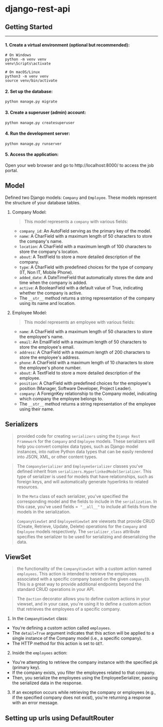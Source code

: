 # django-rest-api
## Getting Started
---
#### 1. Create a virtual environment (optional but recommended):
```
# On Windows
python -m venv venv
venv\Scripts\activate

# On macOS/Linux
python3 -m venv venv
source venv/bin/activate
```
#### 2. Set up the database:
```
python manage.py migrate
```
#### 3. Create a superuser (admin) account:
```
python manage.py createsuperuser
```
#### 4. Run the development server:
```
python manage.py runserver
```
#### 5. Access the application:
Open your web browser and go to http://localhost:8000/ to access the job portal.

## Model
Defined two Django models: `Company` and `Employee`. These models represent the structure of your database tables.

1. Company Model:
   >  This model represents a `company` with various fields:

      * `company_id`: An AutoField serving as the primary key of the model.
      * `name`: A CharField with a maximum length of 50 characters to store the company's name.
      * `location`: A CharField with a maximum length of 100 characters to store the company's location.
      * `about`: A TextField to store a more detailed description of the company.
      * `type`: A CharField with predefined choices for the type of company (IT, Non IT, Mobile Phone).
      * `added_date`: A DateTimeField that automatically stores the date and time when the company is added.
      * `active`: A BooleanField with a default value of True, indicating whether the company is active.
      * The `__str__` method returns a string representation of the company using its name and location.

2. Employee Model:
    > This model represents an employee with various fields:

    * `name`: A CharField with a maximum length of 50 characters to store the employee's name.
    * `email`: An EmailField with a maximum length of 50 characters to store the employee's email.
    * `address`: A CharField with a maximum length of 200 characters to store the employee's address.
    * `phone`: A CharField with a maximum length of 10 characters to store the employee's phone number.
    * `about`: A TextField to store a more detailed description of the employee.
    * `position`: A CharField with predefined choices for the employee's position (Manager, Software Developer, Project Leader).
    * `company`: A ForeignKey relationship to the Company model, indicating which company the employee belongs to.
    * The `__str__` method returns a string representation of the employee using their name.
## Serializers
   > provided code for creating `serializers` using the `Django Rest Framework` for the `Company` and `Employee` models. These serializers will help you convert complex data types, such as Django model instances, into native Python data types that can be easily rendered into JSON, XML, or other content types.
  
  > The `CompanySerializer` and `EmployeeSerializer` classes you've defined inherit from `serializers.HyperlinkedModelSerializer`. This type of serializer is used for models that have relationships, such as foreign keys, and will automatically generate hyperlinks to related resources.

> In the `Meta` class of each serializer, you've specified the corresponding model and the fields to include in the `serialization`. In this case, you've used fields =` "__all__"` to include all fields from the models in the serialization.

>  `CompanyViewSet` and `EmployeeViewSet` are viewsets that provide CRUD (Create, Retrieve, Update, Delete) operations for the `Company` and `Employee` models respectively. The `serializer_class` attribute specifies the serializer to be used for serializing and deserializing the data.

## ViewSet
   > the functionality of the `CompanyViewSet` with a custom action named `employees`. This action is intended to retrieve the employees associated with a specific 
    company based on the given `companyID`. This is a great way to provide additional endpoints beyond the standard CRUD operations in your API.

   > The `@action` decorator allows you to define custom actions in your viewset, and in your case, you're using it to define a custom action that retrieves the employees of a specific company.

 1. In the `CompanyViewSet` class:
- You're defining a custom action called `employees`.
- The `detail=True` argument indicates that this action will be applied to a single instance of the Company model (i.e., a specific company).
- The HTTP method for this action is set to `GET`.
  
2. Inside the `employees` action:
- You're attempting to retrieve the company instance with the specified pk (primary key).
- If the company exists, you filter the employees related to that company.
- Then, you serialize the employees using the EmployeeSerializer, passing the serialized data in the response.

3. If an exception occurs while retrieving the company or employees (e.g., if the specified company does not exist), you're returning a response with an error message.

##  Setting up urls using DefaultRouter
